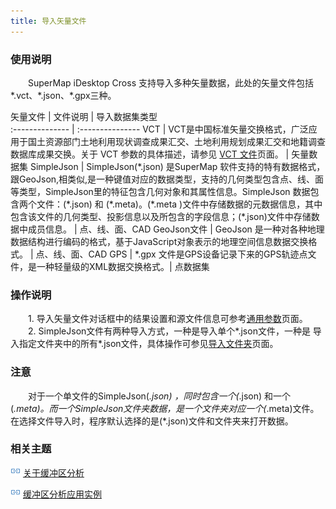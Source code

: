 ```yaml
---
title: 导入矢量文件
---
```


### 使用说明

　　SuperMap iDesktop Cross 支持导入多种矢量数据，此处的矢量文件包括\*.vct、\*.json、\*.gpx三种。

 矢量文件           | 文件说明      | 导入数据集类型                
 :-------------- | :--------------- 
 VCT | VCT是中国标准矢量交换格式，广泛应用于国土资源部门土地利用现状调查成果汇交、土地利用规划成果汇交和地籍调查数据库成果交换。关于 VCT 参数的具体描述，请参见 [VCT 文件](VCTConfig.html)页面。 | 矢量数据集
 SimpleJson | SimpleJson(\*.json) 是SuperMap 软件支持的特有数据格式，跟GeoJson,相类似,是一种键值对应的数据类型，支持的几何类型包含点、线、面等类型，SimpleJson里的特征包含几何对象和其属性信息。SimpleJson 数据包含两个文件：(\*.json) 和 (\*.meta)。(\*.meta )文件中存储数据的元数据信息，其中包含该文件的几何类型、投影信息以及所包含的字段信息；(\*.json)文件中存储数据中成员信息。 | 点、线、面、CAD
 GeoJson文件 | GeoJson 是一种对各种地理数据结构进行编码的格式，基于JavaScript对象表示的地理空间信息数据交换格式。  | 点、线、面、CAD
 GPS |  \*.gpx 文件是GPS设备记录下来的GPS轨迹点文件，是一种轻量级的XML数据交换格式。| 点数据集


### 操作说明

　　1. 导入矢量文件对话框中的结果设置和源文件信息可参考[通用参数](GeneraParameters.html)页面。
　　2. SimpleJson文件有两种导入方式，一种是导入单个\*.json文件，一种是 导入指定文件夹中的所有\*.json文件，具体操作可参见[导入文件夹](ImportFolder.html)页面。


### 注意

　　对于一个单文件的SimpleJson(*.json) ，同时包含一个(*.json) 和一个 (*.meta)。而一个SimpleJson文件夹数据，是一个文件夹对应一个(*.meta)文件。在选择文件导入时，程序默认选择的是(*.json)文件和文件夹来打开数据。



### 相关主题

![](img/smalltitle.png) [关于缓冲区分析](BufferTheory.html)

![](img/smalltitle.png) [缓冲区分析应用实例](BufferAnalyst_Example.html)


